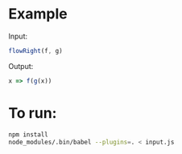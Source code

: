 # Example

Input:
```javascript
flowRight(f, g)
```

Output:
```javascript
x => f(g(x))
```

# To run:

```bash
npm install
node_modules/.bin/babel --plugins=. < input.js
```
